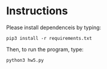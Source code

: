 # Instructions

Please install dependenceis by typing:
```
pip3 install -r requirements.txt
```

Then, to run the program, type:
```
python3 hw5.py
```
